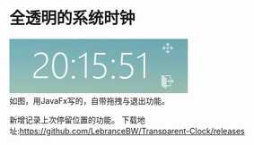 # 全透明的系统时钟

![截图](./img/screenshot.png)  
如图，用JavaFx写的，自带拖拽与退出功能。

新增记录上次停留位置的功能。
下载地址:https://github.com/LebranceBW/Transparent-Clock/releases
